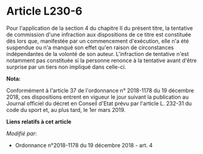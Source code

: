 # Article L230-6

Pour l'application de la section 4 du chapitre II du présent titre, la tentative de commission d'une infraction aux
dispositions de ce titre est constituée dès lors que, manifestée par un commencement d'exécution, elle n'a été suspendue ou
n'a manqué son effet qu'en raison de circonstances indépendantes de la volonté de son auteur. L'infraction de tentative n'est
notamment pas constituée si la personne renonce à la tentative avant d'être surprise par un tiers non impliqué dans celle-ci.

**Nota:**

Conformément à l'article 37 de l'ordonnance n° 2018-1178 du 19 décembre 2018, ces dispositions entrent en vigueur le jour
suivant la publication au Journal officiel du décret en Conseil d'Etat prévu par l'article L. 232-31 du code du sport et, au
plus tard, le 1er mars 2019.

**Liens relatifs à cet article**

_Modifié par_:

  - Ordonnance n°2018-1178 du 19 décembre 2018 - art. 4
